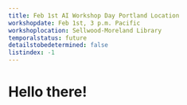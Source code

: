 ```yaml
---
title: Feb 1st AI Workshop Day Portland Location
workshopdate: Feb 1st, 3 p.m. Pacific
workshoplocation: Sellwood-Moreland Library
temporalstatus: future
detailstobedetermined: false
listindex: -1
---
```


# Hello there!
